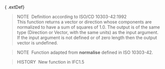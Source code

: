 { .extDef}
> NOTE&nbsp; Definition according to ISO/CD 10303-42:1992  
> This function returns a vector or direction whose components are normalized to have a sum of squares of 1.0. The output is of the same type (Direction or Vector, with the same units) as the input argument. If the input argument is not defined or of zero length then the output vector is undefined.

> NOTE&nbsp; Function adapted from **normalise** defined in ISO 10303-42.

> HISTORY&nbsp; New function in IFC1.5
